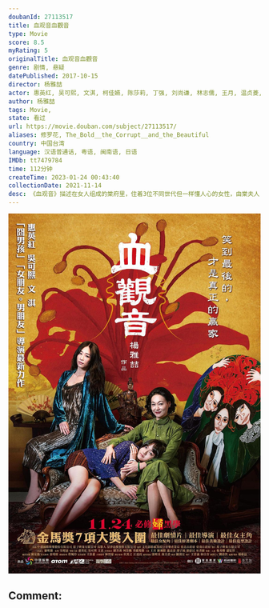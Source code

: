 ```yaml
---
doubanId: 27113517
title: 血观音血觀音
type: Movie
score: 8.5
myRating: 5
originalTitle: 血观音血觀音
genre: 剧情, 悬疑
datePublished: 2017-10-15
director: 杨雅喆
actor: 惠英红, 吴可熙, 文淇, 柯佳嬿, 陈莎莉, 丁强, 刘尚谦, 林志儒, 王月, 温贞菱, 王伟六, 陈珮骐, 尹昭德, 大久保麻梨子, 巫书维, 颜毓麟, 刘越逖, 傅子纯, 陈武康, 施名帅, 秀兰玛雅, 应蔚民, 李铨, 陈子见, 张扬, 王伟六
author: 杨雅喆
tags: Movie, 
state: 看过
url: https://movie.douban.com/subject/27113517/
aliases: 修罗花, The_Bold__the_Corrupt__and_the_Beautiful
country: 中国台湾
language: 汉语普通话, 粤语, 闽南语, 日语
IMDb: tt7479784
time: 112分钟
createTime: 2023-01-24 00:43:40
collectionDate: 2021-11-14
desc: 《血观音》描述在女人组成的棠府里，住着3位不同世代但一样懂人心的女性，由棠夫人（惠英红饰）主持大局，穿梭权贵间，靠着高超手腕与柔软身段，在复杂的政商关系中生存取利；个性如刺猬般的大女儿棠宁（吴可熙饰）...
---
```


![image](assets/p2505008756.jpg)

Comment: 
---

